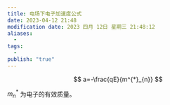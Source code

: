 ```yaml
---
title: 电场下电子加速度公式
date: 2023-04-12 21:48
modification date: 2023 四月 12日 星期三 21:48:12
aliases:
  - 
tags:
  - 
publish: "true"
---
```


$$
a=-\frac{qE}{m^{*}_{n}}
$$

$m^{*}_{n}$ 为电子的有效质量。